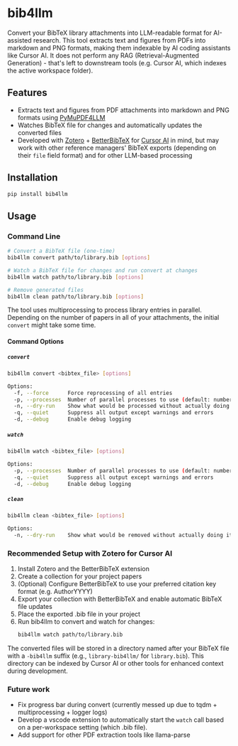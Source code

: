 # bib4llm

Convert your BibTeX library attachments into LLM-readable format for AI-assisted research. This tool extracts text and figures from PDFs into markdown and PNG formats, making them indexable by AI coding assistants like Cursor AI. It does not perform any RAG (Retrieval-Augmented Generation) - that's left to downstream tools (e.g. Cursor AI, which indexes the active workspace folder).

## Features

- Extracts text and figures from PDF attachments into markdown and PNG formats using [PyMuPDF4LLM](https://pymupdf.readthedocs.io/en/latest/pymupdf4llm/)
- Watches BibTeX file for changes and automatically updates the converted files
- Developed with [Zotero](https://www.zotero.org/) + [BetterBibTeX](https://retorque.re/zotero-better-bibtex/) for [Cursor AI](https://www.cursor.com/) in mind, but may work with other reference managers' BibTeX exports (depending on their `file` field format) and for other LLM-based processing

## Installation

```bash
pip install bib4llm
```

## Usage

### Command Line

```bash
# Convert a BibTeX file (one-time)
bib4llm convert path/to/library.bib [options]

# Watch a BibTeX file for changes and run convert at changes
bib4llm watch path/to/library.bib [options]

# Remove generated files
bib4llm clean path/to/library.bib [options]
```
The tool uses multiprocessing to process library entries in parallel. Depending on the number of papers in all of your attachments, the initial `convert` might take some time.

#### Command Options

##### `convert`
```bash
bib4llm convert <bibtex_file> [options]

Options:
  -f, --force      Force reprocessing of all entries
  -p, --processes  Number of parallel processes to use (default: number of CPU cores)
  -n, --dry-run    Show what would be processed without actually doing it
  -q, --quiet      Suppress all output except warnings and errors
  -d, --debug      Enable debug logging
```

##### `watch`
```bash
bib4llm watch <bibtex_file> [options]

Options:
  -p, --processes  Number of parallel processes to use (default: number of CPU cores)
  -q, --quiet      Suppress all output except warnings and errors
  -d, --debug      Enable debug logging
```

##### `clean`
```bash
bib4llm clean <bibtex_file> [options]

Options:
  -n, --dry-run    Show what would be removed without actually doing it
```

### Recommended Setup with Zotero for Cursor AI

1. Install Zotero and the BetterBibTeX extension
2. Create a collection for your project papers
3. (Optional) Configure BetterBibTeX to use your preferred citation key format (e.g. AuthorYYYY)
4. Export your collection with BetterBibTeX and enable automatic BibTeX file updates
5. Place the exported .bib file in your project
6. Run bib4llm to convert and watch for changes:
   ```bash
   bib4llm watch path/to/library.bib
   ```

The converted files will be stored in a directory named after your BibTeX file with a `-bib4llm` suffix (e.g., `library-bib4llm/` for `library.bib`). This directory can be indexed by Cursor AI or other tools for enhanced context during development.

### Future work
- Fix progress bar during convert (currently messed up due to tqdm + multiprocessing + logger logs)
- Develop a vscode extension to automatically start the `watch` call based on a per-workspace setting (which .bib file).
- Add support for other PDF extraction tools like llama-parse

